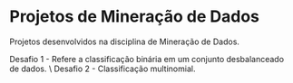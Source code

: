# Projetos de Mineração de Dados

Projetos desenvolvidos na disciplina de Mineração de Dados.

Desafio 1 - Refere a classificação binária em um conjunto desbalanceado de dados. \\
Desafio 2 - Classificação multinomial.
